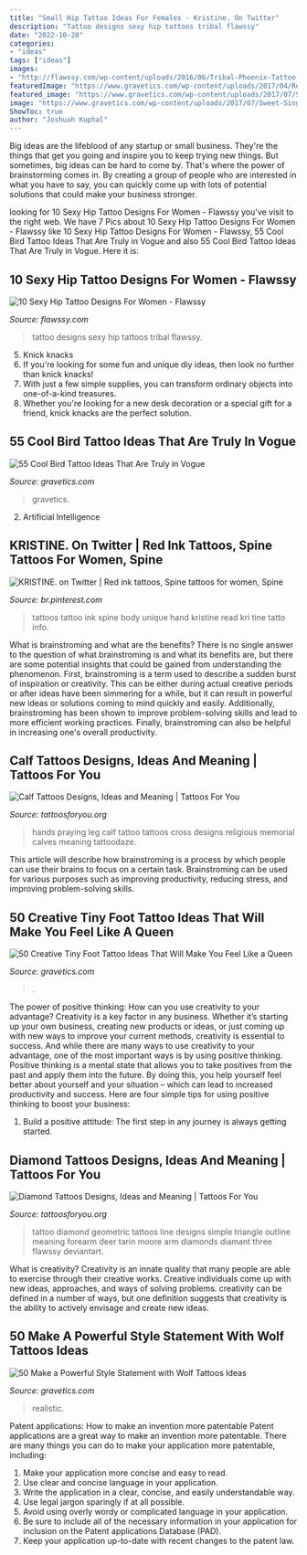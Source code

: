 ```yaml
---
title: "Small Hip Tattoo Ideas For Females - Kristine. On Twitter"
description: "Tattoo designs sexy hip tattoos tribal flawssy"
date: "2022-10-20"
categories:
- "ideas"
tags: ["ideas"]
images:
- "http://flawssy.com/wp-content/uploads/2016/06/Tribal-Phoenix-Tattoo.jpg"
featuredImage: "https://www.gravetics.com/wp-content/uploads/2017/04/Realistic-wolf-tattoo-wolftattoos.jpg"
featured_image: "https://www.gravetics.com/wp-content/uploads/2017/07/Sweet-Single-Line-Heart-Tattoo.jpg"
image: "https://www.gravetics.com/wp-content/uploads/2017/07/Sweet-Single-Line-Heart-Tattoo.jpg"
ShowToc: true
author: "Joshuah Kuphal"
---
```



Big ideas are the lifeblood of any startup or small business. They're the things that get you going and inspire you to keep trying new things. But sometimes, big ideas can be hard to come by. That's where the power of brainstorming comes in. By creating a group of people who are interested in what you have to say, you can quickly come up with lots of potential solutions that could make your business stronger.

	

		
looking for 10 Sexy Hip Tattoo Designs For Women - Flawssy you've visit to the right web. We have 7 Pics about 10 Sexy Hip Tattoo Designs For Women - Flawssy like 10 Sexy Hip Tattoo Designs For Women - Flawssy, 55 Cool Bird Tattoo Ideas That Are Truly in Vogue and also 55 Cool Bird Tattoo Ideas That Are Truly in Vogue. Here it is:
		
    
## 10 Sexy Hip Tattoo Designs For Women - Flawssy

<img loading=lazy src="http://flawssy.com/wp-content/uploads/2016/06/Tribal-Phoenix-Tattoo.jpg" onerror="this.onerror=null;this.src='https://tse1.mm.bing.net/th?id=OIP.3hYDzj6qczDk6242KBkoIAHaLQ&amp;pid=15.1';" alt="10 Sexy Hip Tattoo Designs For Women - Flawssy">

_Source: flawssy.com_

>tattoo designs sexy hip tattoos tribal flawssy. 

	

5. Knick knacks
1. If you're looking for some fun and unique diy ideas, then look no further than knick knacks!
2. With just a few simple supplies, you can transform ordinary objects into one-of-a-kind treasures.
3. Whether you're looking for a new desk decoration or a special gift for a friend, knick knacks are the perfect solution.

    
## 55 Cool Bird Tattoo Ideas That Are Truly In Vogue

<img loading=lazy src="https://www.gravetics.com/wp-content/uploads/2017/07/Ravishing-Little-Bird-Sitting-On-Forearm.jpg" onerror="this.onerror=null;this.src='https://tse3.mm.bing.net/th?id=OIP.U1pF9vyMdUbQlBu5mW43nQHaIr&amp;pid=15.1';" alt="55 Cool Bird Tattoo Ideas That Are Truly in Vogue">

_Source: gravetics.com_

>gravetics. 

	

2. Artificial Intelligence 

    
## KRISTINE. On Twitter | Red Ink Tattoos, Spine Tattoos For Women, Spine

<img loading=lazy src="https://i.pinimg.com/736x/b4/07/a4/b407a4c1e456763715fa45aba86fbee7.jpg" onerror="this.onerror=null;this.src='https://tse2.mm.bing.net/th?id=OIP.7M5bxQiIZ-CaqSI_BrxFuQHaLD&amp;pid=15.1';" alt="KRISTINE. on Twitter | Red ink tattoos, Spine tattoos for women, Spine">

_Source: br.pinterest.com_

>tattoos tattoo ink spine body unique hand kristine read kri tine tatto info. 

	

What is brainstroming and what are the benefits?
There is no single answer to the question of what brainstroming is and what its benefits are, but there are some potential insights that could be gained from understanding the phenomenon. First, brainstroming is a term used to describe a sudden burst of inspiration or creativity. This can be either during actual creative periods or after ideas have been simmering for a while, but it can result in powerful new ideas or solutions coming to mind quickly and easily. Additionally, brainstroming has been shown to improve problem-solving skills and lead to more efficient working practices. Finally, brainstroming can also be helpful in increasing one's overall productivity.

    
## Calf Tattoos Designs, Ideas And Meaning | Tattoos For You

<img loading=lazy src="https://www.tattoosforyou.org/wp-content/uploads/2016/05/Cross-Calf-Tattoos.jpg" onerror="this.onerror=null;this.src='https://tse4.mm.bing.net/th?id=OIP.7_QzFUOmhvlddFEr7PL6awHaJ4&amp;pid=15.1';" alt="Calf Tattoos Designs, Ideas and Meaning | Tattoos For You">

_Source: tattoosforyou.org_

>hands praying leg calf tattoo tattoos cross designs religious memorial calves meaning tattoodaze. 

	

This article will describe how brainstroming is a process by which people can use their brains to focus on a certain task. Brainstroming can be used for various purposes such as improving productivity, reducing stress, and improving problem-solving skills.

    
## 50 Creative Tiny Foot Tattoo Ideas That Will Make You Feel Like A Queen

<img loading=lazy src="https://www.gravetics.com/wp-content/uploads/2017/07/Sweet-Single-Line-Heart-Tattoo.jpg" onerror="this.onerror=null;this.src='https://tse2.mm.bing.net/th?id=OIP.AaSJgQCZOgA6SYm4HE4m0AHaJ4&amp;pid=15.1';" alt="50 Creative Tiny Foot Tattoo Ideas That Will Make You Feel Like a Queen">

_Source: gravetics.com_

>. 

	

The power of positive thinking: How can you use creativity to your advantage?
Creativity is a key factor in any business. Whether it’s starting up your own business, creating new products or ideas, or just coming up with new ways to improve your current methods, creativity is essential to success. And while there are many ways to use creativity to your advantage, one of the most important ways is by using positive thinking.
Positive thinking is a mental state that allows you to take positives from the past and apply them into the future. By doing this, you help yourself feel better about yourself and your situation – which can lead to increased productivity and success. Here are four simple tips for using positive thinking to boost your business: 

1) Build a positive attitude: The first step in any journey is always getting started.

    
## Diamond Tattoos Designs, Ideas And Meaning | Tattoos For You

<img loading=lazy src="https://www.tattoosforyou.org/wp-content/uploads/2013/10/Diamond-Tattoo-Outline.jpg" onerror="this.onerror=null;this.src='https://tse4.mm.bing.net/th?id=OIP.vVkqAr_uxybTuo_nAz255QHaJ4&amp;pid=15.1';" alt="Diamond Tattoos Designs, Ideas and Meaning | Tattoos For You">

_Source: tattoosforyou.org_

>tattoo diamond geometric tattoos line designs simple triangle outline meaning forearm deer tarin moore arm diamonds diamant three flawssy deviantart. 

	

What is creativity?
Creativity is an innate quality that many people are able to exercise through their creative works. Creative individuals come up with new ideas, approaches, and ways of solving problems. creativity can be defined in a number of ways, but one definition suggests that creativity is the ability to actively envisage and create new ideas.

    
## 50 Make A Powerful Style Statement With Wolf Tattoos Ideas

<img loading=lazy src="https://www.gravetics.com/wp-content/uploads/2017/04/Realistic-wolf-tattoo-wolftattoos.jpg" onerror="this.onerror=null;this.src='https://tse1.mm.bing.net/th?id=OIP.10q-Lq3dROJgsw-wsm2MpgHaHa&amp;pid=15.1';" alt="50 Make a Powerful Style Statement with Wolf Tattoos Ideas">

_Source: gravetics.com_

>realistic. 

	

Patent applications: How to make an invention more patentable
Patent applications are a great way to make an invention more patentable. There are many things you can do to make your application more patentable, including: 
1. Make your application more concise and easy to read.
2. Use clear and concise language in your application. 
3. Write the application in a clear, concise, and easily understandable way. 
4. Use legal jargon sparingly if at all possible. 
5. Avoid using overly wordy or complicated language in your application. 
6. Be sure to include all of the necessary information in your application for inclusion on the Patent applications Database (PAD). 
7. Keep your application up-to-date with recent changes to the patent law.

